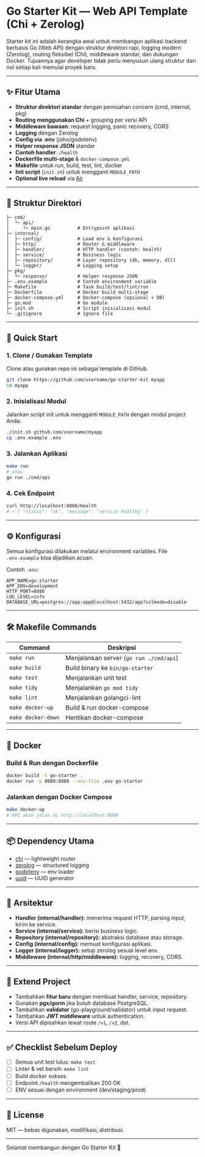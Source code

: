 # Go Starter Kit — Web API Template (Chi + Zerolog)

Starter kit ini adalah kerangka awal untuk membangun aplikasi backend berbasis Go (Web API) dengan struktur direktori rapi, logging modern (Zerolog), routing fleksibel (Chi), middleware standar, dan dukungan Docker. Tujuannya agar developer tidak perlu menyusun ulang struktur dari nol setiap kali memulai proyek baru.

---

## ✨ Fitur Utama

- **Struktur direktori standar** dengan pemisahan concern (cmd, internal, pkg)
- **Routing menggunakan Chi** + grouping per versi API
- **Middleware bawaan**: request logging, panic recovery, CORS
- **Logging** dengan Zerolog
- **Config via .env** (joho/godotenv)
- **Helper response JSON** standar
- **Contoh handler**: `/health`
- **Dockerfile multi-stage** & `docker-compose.yml`
- **Makefile** untuk run, build, test, lint, docker
- **Init script** (`init.sh`) untuk mengganti `MODULE_PATH`
- **Optional live reload** via [Air](https://github.com/cosmtrek/air)

---

## 📂 Struktur Direktori

```
├─ cmd/
│  └─ api/
│     └─ main.go          # Entrypoint aplikasi
├─ internal/
│  ├─ config/             # Load env & konfigurasi
│  ├─ http/               # Router & middleware
│  ├─ handler/            # HTTP handler (contoh: health)
│  ├─ service/            # Business logic
│  ├─ repository/         # Layer repository (db, memory, dll)
│  └─ logger/             # Logging setup
├─ pkg/
│  └─ response/           # Helper response JSON
├─ .env.example           # Contoh environment variable
├─ Makefile               # Task build/test/lint/run
├─ Dockerfile             # Docker build multi-stage
├─ docker-compose.yml     # Docker-compose (opsional + DB)
├─ go.mod                 # Go module
├─ init.sh                # Script inisialisasi modul
└─ .gitignore             # Ignore file
```

---

## 🚀 Quick Start

### 1. Clone / Gunakan Template

Clone atau gunakan repo ini sebagai template di GitHub.

```bash
git clone https://github.com/username/go-starter-kit myapp
cd myapp
```

### 2. Inisialisasi Modul

Jalankan script init untuk mengganti `MODULE_PATH` dengan modul project Anda:

```bash
./init.sh github.com/username/myapp
cp .env.example .env
```

### 3. Jalankan Aplikasi

```bash
make run
# atau
go run ./cmd/api
```

### 4. Cek Endpoint

```bash
curl http://localhost:8080/health
# → { "status": "ok", "message": "service healthy" }
```

---

## ⚙️ Konfigurasi

Semua konfigurasi dilakukan melalui environment variables. File `.env.example` bisa dijadikan acuan.

Contoh `.env`:

```env
APP_NAME=go-starter
APP_ENV=development
HTTP_PORT=8080
LOG_LEVEL=info
DATABASE_URL=postgres://app:app@localhost:5432/app?sslmode=disable
```

---

## 🛠 Makefile Commands

| Command            | Deskripsi                               |
| ------------------ | --------------------------------------- |
| `make run`         | Menjalankan server (`go run ./cmd/api`) |
| `make build`       | Build binary ke `bin/go-starter`        |
| `make test`        | Menjalankan unit test                   |
| `make tidy`        | Menjalankan `go mod tidy`               |
| `make lint`        | Menjalankan golangci-lint               |
| `make docker-up`   | Build & run docker-compose              |
| `make docker-down` | Hentikan docker-compose                 |

---

## 🐳 Docker

### Build & Run dengan Dockerfile

```bash
docker build -t go-starter .
docker run -p 8080:8080 --env-file .env go-starter
```

### Jalankan dengan Docker Compose

```bash
make docker-up
# API akan jalan di http://localhost:8080
```

---

## 📦 Dependency Utama

- [chi](https://github.com/go-chi/chi) — lightweight router
- [zerolog](https://github.com/rs/zerolog) — structured logging
- [godotenv](https://github.com/joho/godotenv) — env loader
- [uuid](https://github.com/google/uuid) — UUID generator

---

## 📐 Arsitektur

- **Handler (internal/handler):** menerima request HTTP, parsing input, kirim ke service.
- **Service (internal/service):** berisi business logic.
- **Repository (internal/repository):** abstraksi database atau storage.
- **Config (internal/config):** memuat konfigurasi aplikasi.
- **Logger (internal/logger):** setup zerolog sesuai level env.
- **Middleware (internal/http/middleware):** logging, recovery, CORS.

---

## 🔧 Extend Project

- Tambahkan **fitur baru** dengan membuat handler, service, repository.
- Gunakan **pgx/gorm** jika butuh database PostgreSQL.
- Tambahkan **validator** (go-playground/validator) untuk input request.
- Tambahkan **JWT middleware** untuk authentication.
- Versi API dipisahkan lewat route `/v1`, `/v2`, dst.

---

## ✅ Checklist Sebelum Deploy

- [ ] Semua unit test lulus: `make test`
- [ ] Linter & vet bersih: `make lint`
- [ ] Build docker sukses
- [ ] Endpoint `/health` mengembalikan 200 OK
- [ ] ENV sesuai dengan environment (dev/staging/prod)

---

## 📄 License

MIT — bebas digunakan, modifikasi, distribusi.

---

Selamat membangun dengan Go Starter Kit 🚀
